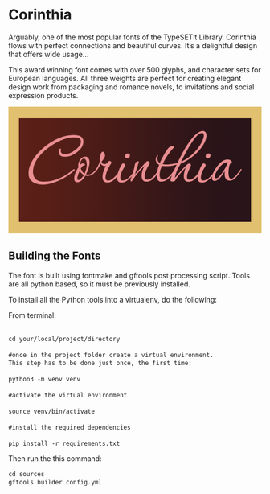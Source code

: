 # Corinthia

Arguably, one of the most popular fonts of the TypeSETit Library. Corinthia flows with perfect connections and beautiful curves. It’s a delightful design that offers wide usage...

This award winning font comes with over 500 glyphs, and character sets for European languages. All three weights are perfect for creating elegant design work from packaging and romance novels, to invitations and social expression products.

![Sample Image](Documentation/Corinthia.png)

## Building the Fonts

The font is built using fontmake and gftools post processing script. Tools are all python based, so it must be previously installed.

To install all the Python tools into a virtualenv, do the following:

From terminal:

```

cd your/local/project/directory

#once in the project folder create a virtual environment. 
This step has to be done just once, the first time:

python3 -m venv venv

#activate the virtual environment

source venv/bin/activate

#install the required dependencies

pip install -r requirements.txt

```

Then run the this command:

```
cd sources
gftools builder config.yml
```
